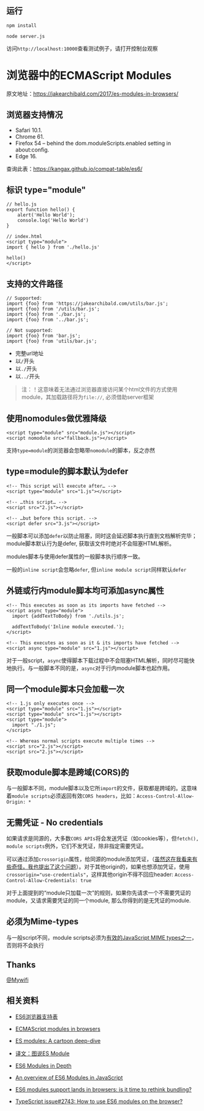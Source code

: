 
## 运行
```
npm install

node server.js
```
访问`http://localhost:10000`查看测试例子，请打开控制台观察


# 浏览器中的ECMAScript Modules

原文地址：https://jakearchibald.com/2017/es-modules-in-browsers/

## 浏览器支持情况

- Safari 10.1.
- Chrome 61.
- Firefox 54 – behind the dom.moduleScripts.enabled setting in about:config.
- Edge 16.

查询此表：https://kangax.github.io/compat-table/es6/

## 标识 type="module"

```
// hello.js
export function hello() {
    alert('Hello World');
    console.log('Hello World')
}

// index.html
<script type="module">
import { hello } from './hello.js'

hello()
</script>
```

## 支持的文件路径

```
// Supported:
import {foo} from 'https://jakearchibald.com/utils/bar.js';
import {foo} from '/utils/bar.js';
import {foo} from './bar.js';
import {foo} from '../bar.js';

// Not supported:
import {foo} from 'bar.js';
import {foo} from 'utils/bar.js';
```
- 完整url地址
- 以`/`开头
- 以`./`开头
- 以`../`开头

> 注：！这意味着无法通过浏览器直接访问某个html文件的方式使用module，其加载路径将为`file://`, 必须借助server框架

## 使用nomodules做优雅降级

```
<script type="module" src="module.js"></script>
<script nomodule src="fallback.js"></script>
```

支持`type=module`的浏览器会忽略带`nomodule`的脚本，反之亦然

## type=module的脚本默认为defer

```
<!-- This script will execute after… -->
<script type="module" src="1.js"></script>

<!-- …this script… -->
<script src="2.js"></script>

<!-- …but before this script. -->
<script defer src="3.js"></script>
```
一般脚本可以添加`defer`以防止阻塞，同时这会延迟脚本执行直到文档解析完毕；module脚本默认行为是defer, 获取该文件时绝对不会阻塞HTML解析。

modules脚本与使用defer属性的一般脚本执行顺序一致。

一般的`inline script`会忽略`defer`, 但`inline module script`同样默认`defer`

## 外链或行内module脚本均可添加async属性

```
<!-- This executes as soon as its imports have fetched -->
<script async type="module">
  import {addTextToBody} from './utils.js';

  addTextToBody('Inline module executed.');
</script>

<!-- This executes as soon as it & its imports have fetched -->
<script async type="module" src="1.js"></script>
```
对于一般script，`async`使得脚本下载过程中不会阻塞HTML解析，同时尽可能快地执行。与一般脚本不同的是，`async`对于行内module脚本也起作用。

## 同一个module脚本只会加载一次

```
<!-- 1.js only executes once -->
<script type="module" src="1.js"></script>
<script type="module" src="1.js"></script>
<script type="module">
  import "./1.js";
</script>

<!-- Whereas normal scripts execute multiple times -->
<script src="2.js"></script>
<script src="2.js"></script>
```

## 获取module脚本是跨域(CORS)的

与一般脚本不同，module脚本以及它所`import`的文件，获取都是跨域的。这意味着`module scripts`必须返回有效`CORS headers`，比如：`Access-Control-Allow-Origin: *`

## 无需凭证 - No credentials

如果请求是同源的，大多数`CORS APIs`将会发送凭证（如cookies等），但`fetch(), module scripts`例外，它们不发凭证，除非指定需要凭证。

可以通过添加`crossorigin`属性，给同源的module添加凭证，（[虽然这在我看来有些奇怪，我也提出了这个问题](https://github.com/whatwg/html/issues/2557)）。对于其他origin的，如果也想添加凭证，使用`crossorigin="use-credentials"`，这样其他origin不得不回应header: `Access-Control-Allow-Credentials: true`

对于上面提到的“module只加载一次”的规则，如果你先请求一个不需要凭证的module，又请求需要凭证的同一个module, 那么你得到的是无凭证的module.

## 必须为Mime-types

与一般script不同，module scripts必须为[有效的JavaScript MIME types之一](https://html.spec.whatwg.org/multipage/scripting.html#javascript-mime-type)，否则将不会执行

## Thanks

[@Mywifi](https://github.com/Mywifi)

## 相关资料

- [ES6浏览器支持表](https://kangax.github.io/compat-table/es6/)

- [ECMAScript modules in browsers ](https://jakearchibald.com/2017/es-modules-in-browsers/)

- [ES modules: A cartoon deep-dive](https://hacks.mozilla.org/2018/03/es-modules-a-cartoon-deep-dive/)
- [译文：图说ES Module](https://segmentfault.com/a/1190000014318751)

- [ES6 Modules in Depth](https://ponyfoo.com/articles/es6-modules-in-depth)

- [An overview of ES6 Modules in JavaScript](https://blog.cloud66.com/an-overview-of-es6-modules-in-javascript/)

- [ES6 modules support lands in browsers: is it time to rethink bundling?](https://www.contentful.com/blog/2017/04/04/es6-modules-support-lands-in-browsers-is-it-time-to-rethink-bundling/)

- [TypeScript issue#2743: How to use ES6 modules on the browser?](https://github.com/Microsoft/TypeScript/issues/2743)

